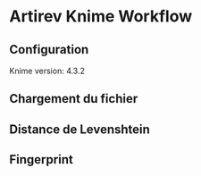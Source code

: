 # Artirev Knime Workflow

## Configuration
Knime version: 4.3.2


## Chargement du fichier



## Distance de Levenshtein


## Fingerprint
